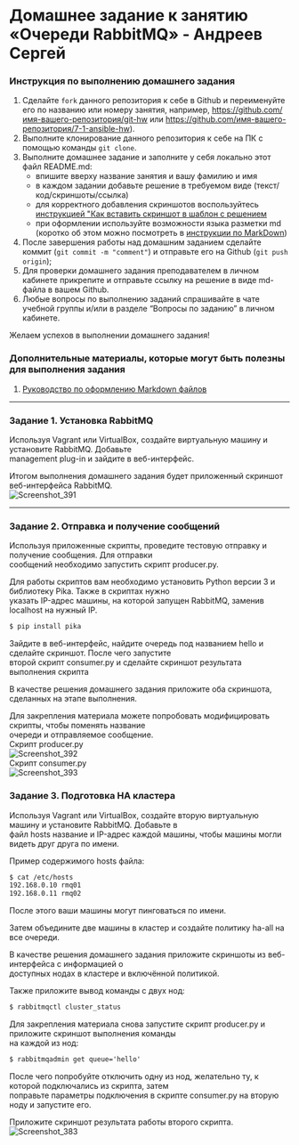 # Домашнее задание к занятию «Очереди RabbitMQ» - Андреев Сергей


### Инструкция по выполнению домашнего задания

   1. Сделайте `fork` данного репозитория к себе в Github и переименуйте его по названию или номеру занятия, например, https://github.com/имя-вашего-репозитория/git-hw или  https://github.com/имя-вашего-репозитория/7-1-ansible-hw).
   2. Выполните клонирование данного репозитория к себе на ПК с помощью команды `git clone`.
   3. Выполните домашнее задание и заполните у себя локально этот файл README.md:
      - впишите вверху название занятия и вашу фамилию и имя
      - в каждом задании добавьте решение в требуемом виде (текст/код/скриншоты/ссылка)
      - для корректного добавления скриншотов воспользуйтесь [инструкцией "Как вставить скриншот в шаблон с решением](https://github.com/netology-code/sys-pattern-homework/blob/main/screen-instruction.md)
      - при оформлении используйте возможности языка разметки md (коротко об этом можно посмотреть в [инструкции  по MarkDown](https://github.com/netology-code/sys-pattern-homework/blob/main/md-instruction.md))
   4. После завершения работы над домашним заданием сделайте коммит (`git commit -m "comment"`) и отправьте его на Github (`git push origin`);
   5. Для проверки домашнего задания преподавателем в личном кабинете прикрепите и отправьте ссылку на решение в виде md-файла в вашем Github.
   6. Любые вопросы по выполнению заданий спрашивайте в чате учебной группы и/или в разделе “Вопросы по заданию” в личном кабинете.
   
Желаем успехов в выполнении домашнего задания!
   
### Дополнительные материалы, которые могут быть полезны для выполнения задания

1. [Руководство по оформлению Markdown файлов](https://gist.github.com/Jekins/2bf2d0638163f1294637#Code)

---

### Задание 1. Установка RabbitMQ

Используя Vagrant или VirtualBox, создайте виртуальную машину и установите RabbitMQ. Добавьте  
management plug-in и зайдите в веб-интерфейс.  

Итогом выполнения домашнего задания будет приложенный скриншот веб-интерфейса RabbitMQ.  
![Screenshot_391](https://github.com/SergeiViktorovich/gitlab-hw/assets/143599204/cbfc5189-567f-4da4-b2d2-9552da5c2ec4)  
 
---

### Задание 2. Отправка и получение сообщений

Используя приложенные скрипты, проведите тестовую отправку и получение сообщения. Для отправки  
сообщений необходимо запустить скрипт producer.py.  

Для работы скриптов вам необходимо установить Python версии 3 и библиотеку Pika. Также в скриптах нужно  
указать IP-адрес машины, на которой запущен RabbitMQ, заменив localhost на нужный IP.  
```md
$ pip install pika
```
Зайдите в веб-интерфейс, найдите очередь под названием hello и сделайте скриншот. После чего запустите  
второй скрипт consumer.py и сделайте скриншот результата выполнения скрипта  

В качестве решения домашнего задания приложите оба скриншота, сделанных на этапе выполнения.  

Для закрепления материала можете попробовать модифицировать скрипты, чтобы поменять название  
очереди и отправляемое сообщение.  
Скрипт producer.py  
![Screenshot_392](https://github.com/SergeiViktorovich/gitlab-hw/assets/143599204/e5951d9e-225c-41b9-be7e-9a814dd633c2)  
Скрипт consumer.py  
![Screenshot_393](https://github.com/SergeiViktorovich/gitlab-hw/assets/143599204/543d9ef5-37a3-4fe4-b32e-62d53a59e751)  

### Задание 3. Подготовка HA кластера

Используя Vagrant или VirtualBox, создайте вторую виртуальную машину и установите RabbitMQ. Добавьте в  
файл hosts название и IP-адрес каждой машины, чтобы машины могли видеть друг друга по имени.  

Пример содержимого hosts файла:  
```md
$ cat /etc/hosts
192.168.0.10 rmq01
192.168.0.11 rmq02
```
После этого ваши машины могут пинговаться по имени.  

Затем объедините две машины в кластер и создайте политику ha-all на все очереди.  

В качестве решения домашнего задания приложите скриншоты из веб-интерфейса с информацией о  
доступных нодах в кластере и включённой политикой.  

Также приложите вывод команды с двух нод:  
```md
$ rabbitmqctl cluster_status
```
Для закрепления материала снова запустите скрипт producer.py и приложите скриншот выполнения команды  
на каждой из нод:  
```md
$ rabbitmqadmin get queue='hello'
```
После чего попробуйте отключить одну из нод, желательно ту, к которой подключались из скрипта, затем  
поправьте параметры подключения в скрипте consumer.py на вторую ноду и запустите его.  

Приложите скриншот результата работы второго скрипта.  
![Screenshot_383](https://github.com/SergeiViktorovich/gitlab-hw/assets/143599204/44372e15-82de-432b-9148-88f978d4e0d7)  

